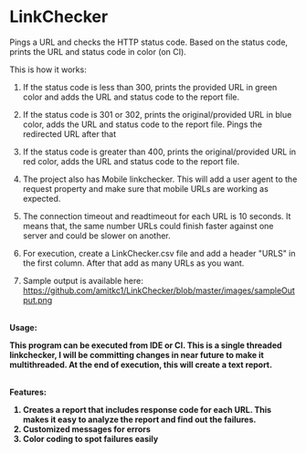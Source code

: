 # LinkChecker
Pings a URL and checks the HTTP status code. Based on the status code, prints the URL and status code in color (on CI). 

This is how it works:

1. If the status code is less than 300, prints the provided URL in green color and adds the URL and status code to
   the report file.
   
2. If the status code is 301 or 302, prints the original/provided URL in blue color, adds the URL and status code 
   to the report file. Pings the redirected URL after that
   
3. If the status code is greater than 400, prints the original/provided URL in red color, adds the URL and status 
   code to the report file.

4. The project also has Mobile linkchecker. This will add a user agent to the request property and make sure that 
   mobile URLs are working as expected.

5. The connection timeout and readtimeout for each URL is 10 seconds. It means that, the same number URLs could 
   finish faster against one server and could be slower on another.

6. For execution, create a LinkChecker.csv file and add a header "URLS" in the first column. After that add as many 
   URLs as you want.

7. Sample output is available here: https://github.com/amitkc1/LinkChecker/blob/master/images/sampleOutput.png

<br><strong>Usage:<strong/><br/>

This program can be executed from IDE or CI. This is a single threaded linkchecker, I will be committing changes in near future to make it multithreaded. At the end of execution, this will create a text report.

<br><strong>Features:</strong><br/>
1. Creates a report that includes response code for each URL. This makes it easy to analyze the report and find out     the failures. <br/>
2. Customized messages for errors<br/>
3. Color coding to spot failures easily<br/>
